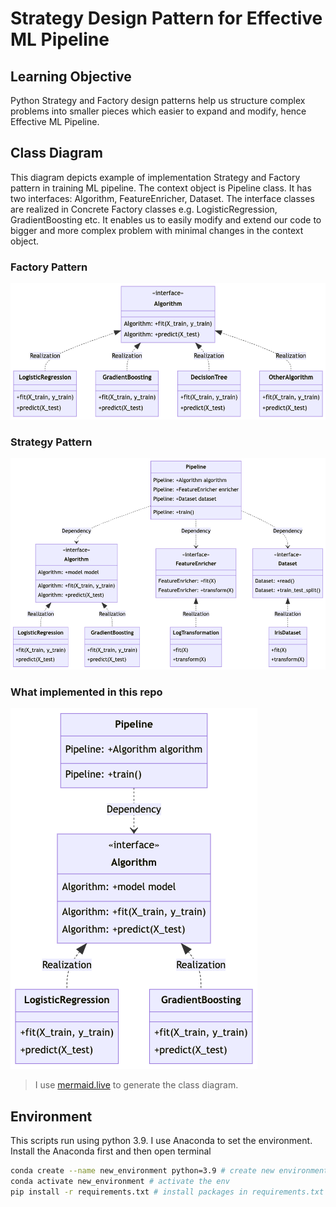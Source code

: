 # Strategy Design Pattern for Effective ML Pipeline

## Learning Objective

Python Strategy and Factory design patterns help us structure complex problems into smaller pieces which easier to expand and modify, hence Effective ML Pipeline.

## Class Diagram

This diagram depicts example of implementation Strategy and Factory pattern in training ML pipeline.
The context object is Pipeline class. It has two interfaces: Algorithm, FeatureEnricher, Dataset.
The interface classes are realized in Concrete Factory classes e.g. LogisticRegression, GradientBoosting etc.
It enables us to easily modify and extend our code to bigger and more complex problem with minimal changes in the context object.

### Factory Pattern

![factory-pattern](assets/factory-pattern.png)

### Strategy Pattern

![strategy-pattern](assets/strategy-pattern.png)

### What implemented in this repo

![class-diagram](assets/class-diagram.png)

> I use [mermaid.live](https://mermaid.live/) to generate the class diagram.

## Environment

This scripts run using python 3.9. I use Anaconda to set the environment.
Install the Anaconda first and then open terminal

```bash
conda create --name new_environment python=3.9 # create new environment
conda activate new_environment # activate the env
pip install -r requirements.txt # install packages in requirements.txt
```
